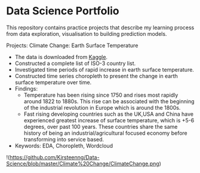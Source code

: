 # Data Science Portfolio
This repository contains practice projects that describe my learning process from data exploration, visualisation to building prediction models.

Projects:
Climate Change: Earth Surface Temperature 

* The data is downloaded from [Kaggle](https://www.kaggle.com/berkeleyearth/climate-change-earth-surface-temperature-data/notebooks).
* Constructed a complete list of ISO-3 country list.
* Investigated time periods of rapid increase in earth surface temperature.
* Constructed time series choropleth to present the change in earth surface temperature over time. 
* Findings: 
  * Temperature has been rising since 1750 and rises most rapidly around 1822 to 1880s. This rise can be associated with the beginning of the industrial revolution in Europe which     is around the 1800s.
  * Fast rising developing countries such as the UK,USA and China have experienced greatest increase of surface temperature, which is +5-6 degrees, over past 100 years. These         countries share the same history of being an industrial/agricultural focused economy before transforming into service based.
* Keywords: EDA, Choropleth, Wordcloud

!(https://github.com/Kirsteenng/Data-Science/blob/master/Climate%20Change/ClimateChange.png)

